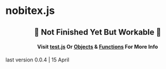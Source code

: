 # nobitex.js
<h2 align="center">🚧 Not Finished Yet But Workable
🚧</h2>
<h4 align="center">Visit <a href="https://github.com/hadiazt/nobitex.js/blob/main/index.test.js">test.js</a> Or <a href="https://github.com/hadiazt/nobitex.js/blob/main/Data/Objects.md">Objects</a> & <a href="https://github.com/hadiazt/nobitex.js/blob/main/Data/Functions.md">Functions</a> For More Info</h4>

last version 0.0.4 | 15 April